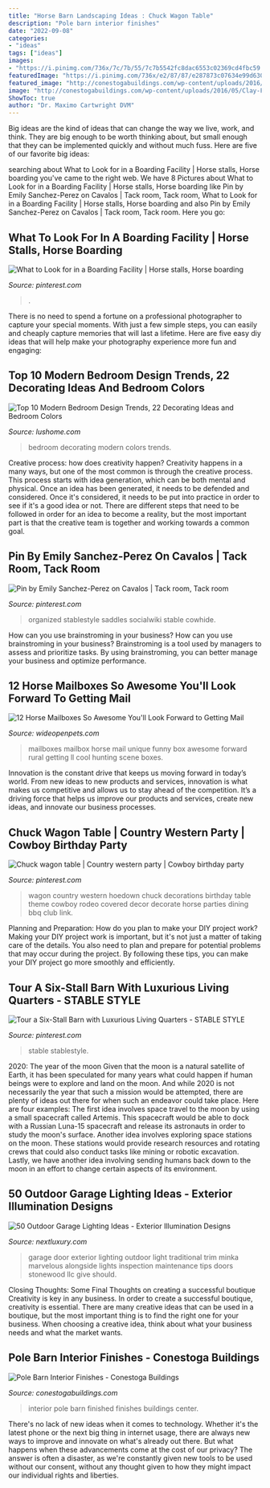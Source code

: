 ```yaml
---
title: "Horse Barn Landscaping Ideas : Chuck Wagon Table"
description: "Pole barn interior finishes"
date: "2022-09-08"
categories:
- "ideas"
tags: ["ideas"]
images:
- "https://i.pinimg.com/736x/7c/7b/55/7c7b5542fc8dac6553c02369cd4fbc59.jpg"
featuredImage: "https://i.pinimg.com/736x/e2/87/87/e287873c07634e99d630332c232b5c14.jpg"
featured_image: "http://conestogabuildings.com/wp-content/uploads/2016/05/Clay-Foushee-36x50x16-Lothian-MD-4.jpg"
image: "http://conestogabuildings.com/wp-content/uploads/2016/05/Clay-Foushee-36x50x16-Lothian-MD-4.jpg"
ShowToc: true
author: "Dr. Maximo Cartwright DVM"
---
```



Big ideas are the kind of ideas that can change the way we live, work, and think. They are big enough to be worth thinking about, but small enough that they can be implemented quickly and without much fuss. Here are five of our favorite big ideas: 

	

		
searching about What to Look for in a Boarding Facility | Horse stalls, Horse boarding you've came to the right web. We have 8 Pictures about What to Look for in a Boarding Facility | Horse stalls, Horse boarding like Pin by Emily Sanchez-Perez on Cavalos | Tack room, Tack room, What to Look for in a Boarding Facility | Horse stalls, Horse boarding and also Pin by Emily Sanchez-Perez on Cavalos | Tack room, Tack room. Here you go:
		
    
## What To Look For In A Boarding Facility | Horse Stalls, Horse Boarding

<img loading=lazy src="https://i.pinimg.com/736x/e2/87/87/e287873c07634e99d630332c232b5c14.jpg" onerror="this.onerror=null;this.src='https://tse1.mm.bing.net/th?id=OIP.o9Ac-Q7B4iQ4Ma_IJ5NNJwHaD3&amp;pid=15.1';" alt="What to Look for in a Boarding Facility | Horse stalls, Horse boarding">

_Source: pinterest.com_

>. 

	

There is no need to spend a fortune on a professional photographer to capture your special moments. With just a few simple steps, you can easily and cheaply capture memories that will last a lifetime. Here are five easy diy ideas that will help make your photography experience more fun and engaging:

    
## Top 10 Modern Bedroom Design Trends, 22 Decorating Ideas And Bedroom Colors

<img loading=lazy src="https://www.lushome.com/wp-content/uploads/2015/01/modern-bedroom-interiors-decorating-ideas-21.jpg" onerror="this.onerror=null;this.src='https://tse4.mm.bing.net/th?id=OIP.wHmQ7az75qNUSP03iF7rBwHaHa&amp;pid=15.1';" alt="Top 10 Modern Bedroom Design Trends, 22 Decorating Ideas and Bedroom Colors">

_Source: lushome.com_

>bedroom decorating modern colors trends. 

	

Creative process: how does creativity happen?
Creativity happens in a many ways, but one of the most common is through the creative process. This process starts with idea generation, which can be both mental and physical. Once an idea has been generated, it needs to be defended and considered. Once it's considered, it needs to be put into practice in order to see if it's a good idea or not. There are different steps that need to be followed in order for an idea to become a reality, but the most important part is that the creative team is together and working towards a common goal.

    
## Pin By Emily Sanchez-Perez On Cavalos | Tack Room, Tack Room

<img loading=lazy src="https://i.pinimg.com/736x/a2/e2/79/a2e2790167f585b52f7d7a673deba22a.jpg" onerror="this.onerror=null;this.src='https://tse4.mm.bing.net/th?id=OIP.ot_p7fApQDdxKrLLyuDq2AHaJ4&amp;pid=15.1';" alt="Pin by Emily Sanchez-Perez on Cavalos | Tack room, Tack room">

_Source: pinterest.com_

>organized stablestyle saddles socialwiki stable cowhide. 

	

How can you use brainstroming in your business?
How can you use brainstroming in your business? Brainstroming is a tool used by managers to assess and prioritize tasks. By using brainstroming, you can better manage your business and optimize performance.

    
## 12 Horse Mailboxes So Awesome You&#039;ll Look Forward To Getting Mail

<img loading=lazy src="http://cdn0.wideopenpets.com/wp-content/uploads/2016/07/dab0edd00ba7d96bbbb070063ab8ca39.jpg" onerror="this.onerror=null;this.src='https://tse1.mm.bing.net/th?id=OIP.r8m5n2y7n512IImC4egUWQHaKC&amp;pid=15.1';" alt="12 Horse Mailboxes So Awesome You&#039;ll Look Forward to Getting Mail">

_Source: wideopenpets.com_

>mailboxes mailbox horse mail unique funny box awesome forward rural getting ll cool hunting scene boxes. 

	

Innovation is the constant drive that keeps us moving forward in today’s world. From new ideas to new products and services, innovation is what makes us competitive and allows us to stay ahead of the competition. It’s a driving force that helps us improve our products and services, create new ideas, and innovate our business processes.

    
## Chuck Wagon Table | Country Western Party | Cowboy Birthday Party

<img loading=lazy src="https://i.pinimg.com/736x/44/16/12/441612b4f88de77e4fe0a3a50c070270--wagon-bbq.jpg?b=t" onerror="this.onerror=null;this.src='https://tse1.mm.bing.net/th?id=OIP.IaJLLFboMSYunwhuhTPiGgHaJ3&amp;pid=15.1';" alt="Chuck wagon table | Country western party | Cowboy birthday party">

_Source: pinterest.com_

>wagon country western hoedown chuck decorations birthday table theme cowboy rodeo covered decor decorate horse parties dining bbq club link. 

	

Planning and Preparation: How do you plan to make your DIY project work?
Making your DIY project work is important, but it's not just a matter of taking care of the details. You also need to plan and prepare for potential problems that may occur during the project. By following these tips, you can make your DIY project go more smoothly and efficiently.

    
## Tour A Six-Stall Barn With Luxurious Living Quarters - STABLE STYLE

<img loading=lazy src="https://i.pinimg.com/736x/7c/7b/55/7c7b5542fc8dac6553c02369cd4fbc59.jpg" onerror="this.onerror=null;this.src='https://tse2.mm.bing.net/th?id=OIP.kj6uGma0-b2RFDX2aYaptAHaE8&amp;pid=15.1';" alt="Tour a Six-Stall Barn with Luxurious Living Quarters - STABLE STYLE">

_Source: pinterest.com_

>stable stablestyle. 

	

2020: The year of the moon
Given that the moon is a natural satellite of Earth, it has been speculated for many years what could happen if human beings were to explore and land on the moon. And while 2020 is not necessarily the year that such a mission would be attempted, there are plenty of ideas out there for when such an endeavor could take place. Here are four examples: 
The first idea involves space travel to the moon by using a small spacecraft called Artemis. This spacecraft would be able to dock with a Russian Luna-15 spacecraft and release its astronauts in order to study the moon's surface. 
Another idea involves exploring space stations on the moon. These stations would provide research resources and rotating crews that could also conduct tasks like mining or robotic excavation. 
Lastly, we have another idea involving sending humans back down to the moon in an effort to change certain aspects of its environment.

    
## 50 Outdoor Garage Lighting Ideas - Exterior Illumination Designs

<img loading=lazy src="http://nextluxury.com/wp-content/uploads/garage-walls-outdoor-lighting-design-ideas.jpg" onerror="this.onerror=null;this.src='https://tse3.mm.bing.net/th?id=OIP.QgGTL3utKOyp-fHgdRpaZwHaE8&amp;pid=15.1';" alt="50 Outdoor Garage Lighting Ideas - Exterior Illumination Designs">

_Source: nextluxury.com_

>garage door exterior lighting outdoor light traditional trim minka marvelous alongside lights inspection maintenance tips doors stonewood llc give should. 

	

Closing Thoughts: Some Final Thoughts on creating a successful boutique
Creativity is key in any business. In order to create a successful boutique, creativity is essential. There are many creative ideas that can be used in a boutique, but the most important thing is to find the right one for your business. When choosing a creative idea, think about what your business needs and what the market wants.

    
## Pole Barn Interior Finishes - Conestoga Buildings

<img loading=lazy src="http://conestogabuildings.com/wp-content/uploads/2016/05/Clay-Foushee-36x50x16-Lothian-MD-4.jpg" onerror="this.onerror=null;this.src='https://tse3.mm.bing.net/th?id=OIP.6VhTnu9Q2_V68lbhne2YIQHaFj&amp;pid=15.1';" alt="Pole Barn Interior Finishes - Conestoga Buildings">

_Source: conestogabuildings.com_

>interior pole barn finished finishes buildings center. 

	

There's no lack of new ideas when it comes to technology. Whether it's the latest phone or the next big thing in internet usage, there are always new ways to improve and innovate on what's already out there. But what happens when these advancements come at the cost of our privacy? The answer is often a disaster, as we're constantly given new tools to be used without our consent, without any thought given to how they might impact our individual rights and liberties.

